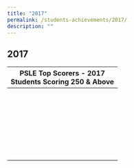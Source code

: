 ```yaml
---
title: "2017"
permalink: /students-achievements/2017/
description: ""
---
```

## 2017

| PSLE Top Scorers - 2017  <br>Students Scoring 250 &amp; Above  |
|:-:|
|   |
|   |
|   |
|   |
|   |
|   |
|   |
|   |
|   |
|   |
|   |
|   |
|   |
|   |
|   |
|   |
|   |
|   |
|   |
|   |
|   |
|   |
|   |
|   |
|   |
|   |
|   |
|   |